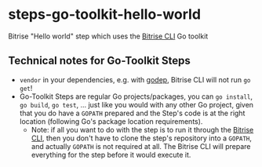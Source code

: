 # steps-go-toolkit-hello-world

Bitrise "Hello world" step which uses the [Bitrise CLI](https://github.com/bitrise-io/bitrise.io) Go toolkit


## Technical notes for Go-Toolkit Steps

- `vendor` in your dependencies, e.g. with [godep](https://github.com/tools/godep),
  Bitrise CLI will not run `go get`!
- Go-Toolkit Steps are regular Go projects/packages, you can `go install`, `go build`, `go test`, ...
  just like you would with any other Go project, given that you do have a `GOPATH` prepared
  and the Step's code is at the right location (following Go's package location
  requirements).
    - Note: if all you want to do with the step is to run it through the [Bitrise CLI](https://github.com/bitrise-io/bitrise.io),
      then you don't have to clone the step's repository into a `GOPATH`,
      and actually `GOPATH` is not required at all. The Bitrise CLI will prepare
      everything for the step before it would execute it.
